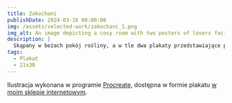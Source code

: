 ```yaml
---
title: Zakochani
publishDate: 2024-03-16 00:00:00
img: /assets/selected-work/zakochani_1.png
img_alt: An image depicting a cosy room with two posters of lovers facing each other are hung on the wall
description: |
  Skąpany w beżach pokój rośliny, a w tle dwa plakaty przedstawiające parę zakochanych.
tags:
  - Plakat
  - 21x30
---
```


Ilustracja wykonana w programie [Procreate](https://procreate.com/),
dostępna w formie plakatu [w moim sklepie internetowym](https://www.sklep.przepisnikszczescia.pl/home-is-where-my-plants-are.html).
